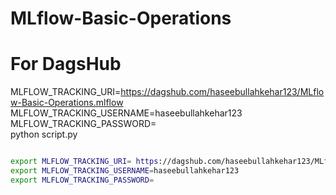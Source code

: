 # MLflow-Basic-Operations


# For DagsHub 

MLFLOW_TRACKING_URI=https://dagshub.com/haseebullahkehar123/MLflow-Basic-Operations.mlflow \
MLFLOW_TRACKING_USERNAME=haseebullahkehar123 \
MLFLOW_TRACKING_PASSWORD= \
python script.py 

```bash 

export MLFLOW_TRACKING_URI= https://dagshub.com/haseebullahkehar123/MLflow-Basic-Operations.mlflow 
export MLFLOW_TRACKING_USERNAME=haseebullahkehar123 
export MLFLOW_TRACKING_PASSWORD= 

```



